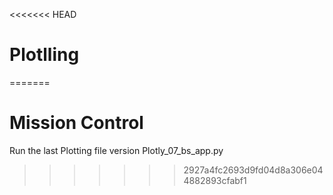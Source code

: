 <<<<<<< HEAD
# Plotlling

=======
# Mission Control
Run the last Plotting file version Plotly_07_bs_app.py
>>>>>>> 2927a4fc2693d9fd04d8a306e044882893cfabf1

